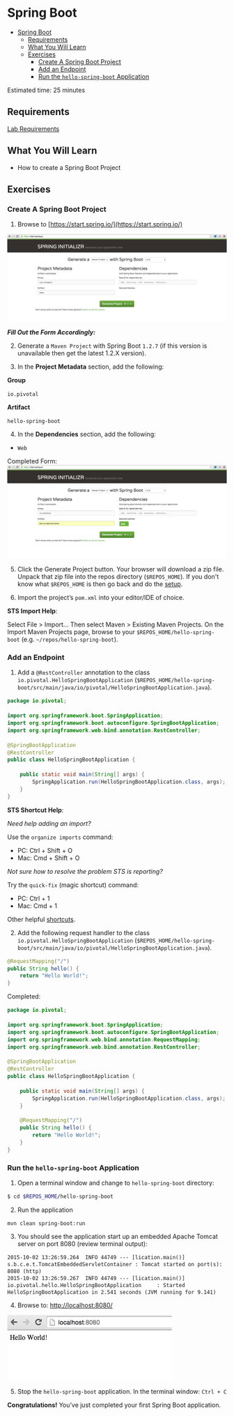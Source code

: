 # Spring Boot

<!-- TOC depth:6 withLinks:1 updateOnSave:1 orderedList:0 -->

- [Spring Boot](#spring-boot)
	- [Requirements](#requirements)
	- [What You Will Learn](#what-you-will-learn)
	- [Exercises](#exercises)
		- [Create A Spring Boot Project](#create-a-spring-boot-project)
		- [Add an Endpoint](#add-an-endpoint)
		- [Run the `hello-spring-boot` Application](#run-the-hello-spring-boot-application)
<!-- /TOC -->

Estimated time: 25 minutes

## Requirements

[Lab Requirements](../requirements.md)

## What You Will Learn

* How to create a Spring Boot Project

## Exercises

### Create A Spring Boot Project

1) Browse to [https://start.spring.io/](https://start.spring.io/)

![Spring Initializr](resources/images/spring-initializr-init.png "Spring Initializr")

***Fill Out the Form Accordingly:***

2) Generate a `Maven Project` with Spring Boot `1.2.7` (if this version is unavailable then get the latest 1.2.X version).

3) In the **Project Metadata** section, add the following:

**Group**

`io.pivotal`

**Artifact**

`hello-spring-boot`

4) In the **Dependencies** section, add the following:

* `Web`

Completed Form:
![Spring Initializr](resources/images/spring-initializr-complete.png "Spring Initializr")


5) Click the Generate Project button. Your browser will download a zip file. Unpack that zip file into the repos directory (`$REPOS_HOME`).  If you don't know what `$REPOS_HOME` is then go back and do the [setup](../setup.md).

6) Import the project’s `pom.xml` into your editor/IDE of choice.

**STS Import Help**:

Select File > Import... Then select Maven > Existing Maven Projects. On the Import Maven Projects page, browse to your `$REPOS_HOME/hello-spring-boot` (e.g. `~/repos/hello-spring-boot`).

### Add an Endpoint

1) Add a `@RestController` annotation to the class `io.pivotal.HelloSpringBootApplication` (`$REPOS_HOME/hello-spring-boot/src/main/java/io/pivotal/HelloSpringBootApplication.java`).

```java
package io.pivotal;

import org.springframework.boot.SpringApplication;
import org.springframework.boot.autoconfigure.SpringBootApplication;
import org.springframework.web.bind.annotation.RestController;

@SpringBootApplication
@RestController
public class HelloSpringBootApplication {

    public static void main(String[] args) {
        SpringApplication.run(HelloSpringBootApplication.class, args);
    }
}

```

**STS Shortcut Help**:

_Need help adding an import?_

Use the `organize imports` command:
* PC: Ctrl + Shift + O
* Mac: Cmd + Shift + O

_Not sure how to resolve the problem STS is reporting?_

Try the `quick-fix` (magic shortcut) command:
* PC: Ctrl + 1
* Mac: Cmd + 1

Other helpful [shortcuts](https://blog.codecentric.de/en/2012/08/my-top-10-shortcuts-for-eclipse-on-mac-os-x-and-windows-and-how-you-survive-the-change-from-windows-to-mac/).

2) Add the following request handler to the class `io.pivotal.HelloSpringBootApplication` (`$REPOS_HOME/hello-spring-boot/src/main/java/io/pivotal/HelloSpringBootApplication.java`).

```java
@RequestMapping("/")
public String hello() {
    return "Hello World!";
}
```

Completed:
```java
package io.pivotal;

import org.springframework.boot.SpringApplication;
import org.springframework.boot.autoconfigure.SpringBootApplication;
import org.springframework.web.bind.annotation.RequestMapping;
import org.springframework.web.bind.annotation.RestController;

@SpringBootApplication
@RestController
public class HelloSpringBootApplication {

    public static void main(String[] args) {
        SpringApplication.run(HelloSpringBootApplication.class, args);
    }

    @RequestMapping("/")
    public String hello() {
        return "Hello World!";
    }
}
```


### Run the `hello-spring-boot` Application

1) Open a terminal window and change to `hello-spring-boot` directory:

```bash
$ cd $REPOS_HOME/hello-spring-boot
```

2) Run the application
```
mvn clean spring-boot:run
```

3) You should see the application start up an embedded Apache Tomcat server on port 8080 (review terminal output):

```
2015-10-02 13:26:59.264  INFO 44749 --- [lication.main()] s.b.c.e.t.TomcatEmbeddedServletContainer : Tomcat started on port(s): 8080 (http)
2015-10-02 13:26:59.267  INFO 44749 --- [lication.main()] io.pivotal.hello.HelloSpringBootApplication     : Started HelloSpringBootApplication in 2.541 seconds (JVM running for 9.141)
```

4) Browse to: [http://localhost:8080/](http://localhost:8080/)

![Hello World](resources/images/hello-world.png "Hello World")

5) Stop the `hello-spring-boot` application.  In the terminal window: `Ctrl + C`

**Congratulations!**  You’ve just completed your first Spring Boot application.
